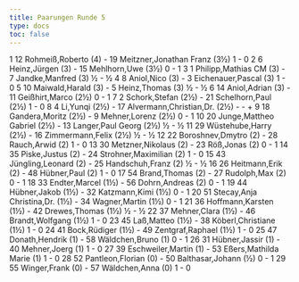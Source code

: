 ```yaml
---
title: Paarungen Runde 5
type: docs
toc: false
---
```



<runde>
1	12	Rohmeiß,Roberto		(4)	-	19	Meitzner,Jonathan Franz		(3½)	1	-	0	 
2	6	Heinz,Jürgen		(3)	-	15	Mehlhorn,Uwe		(3½)	0	-	1	 
3	1	Philipp,Mathias	CM	(3)	-	7	Jandke,Manfred		(3)	½	-	½	 
4	8	Aniol,Nico		(3)	-	3	Eichenauer,Pascal		(3)	1	-	0	 
5	10	Maiwald,Harald		(3)	-	5	Heinz,Thomas		(3)	½	-	½	 
6	14	Aniol,Adrian		(3)	-	11	Geißhirt,Marco		(2½)	0	-	1	 
7	2	Schork,Stefan		(2½)	-	21	Schelhorn,Paul		(2½)	1	-	0	 
8	4	Li,Yunqi		(2½)	-	17	Alvermann,Christian,Dr.		(2½)	-	-	+	 
9	18	Gandera,Moritz		(2½)	-	9	Mehner,Lorenz		(2½)	0	-	1	 
10	20	Junge,Mattheo Gabriel		(2½)	-	13	Langer,Paul Georg		(2½)	½	-	½	 
11	29	Wüstehube,Harry		(2½)	-	16	Zimmermann,Felix		(2½)	½	-	½	 
12	22	Boroshnev,Dmytro		(2)	-	28	Rauch,Arwid		(2)	1	-	0	 
13	30	Metzner,Nikolaus		(2)	-	23	Röß,Jonas		(2)	0	-	1	 
14	35	Piske,Justus		(2)	-	24	Strohner,Maximilian		(2)	1	-	0	 
15	43	Jüngling,Leonard		(2)	-	25	Handschuh,Franz		(2)	½	-	½	 
16	26	Heitmann,Erik		(2)	-	48	Hübner,Paul		(2)	1	-	0	 
17	54	Brand,Thomas		(2)	-	27	Rudolph,Max		(2)	0	-	1	 
18	33	Endter,Marcel		(1½)	-	56	Dohrn,Andreas		(2)	0	-	1	 
19	44	Hübner,Jakob		(1½)	-	32	Katzmann,Kimi		(1½)	0	-	1	 
20	51	Stecay,Anja Christina,Dr.		(1½)	-	34	Wagner,Martin		(1½)	0	-	1	 
21	36	Hoffmann,Karsten		(1½)	-	42	Drewes,Thomas		(1½)	½	-	½	 
22	37	Mehner,Clara		(1½)	-	46	Brandt,Wolfgang		(1½)	1	-	0	 
23	45	Laß,Matteo		(1½)	-	38	Köberl,Christiane		(1½)	1	-	0	 
24	41	Bock,Rüdiger		(1½)	-	49	Zentgraf,Raphael		(1½)	1	-	0	 
25	47	Donath,Hendrik		(1)	-	58	Wäldchen,Bruno		(1)	0	-	1	 
26	31	Hübner,Jassir		(1)	-	40	Mehner,Joerg		(1)	1	-	0	 
27	39	Eschweiler,Martin		(1)	-	53	Eßers,Mathilda Marie		(1)	1	-	0	 
28	52	Pantleon,Florian		(0)	-	50	Balthasar,Johann		(½)	0	-	1	 
29	55	Winger,Frank		(0)	-	57	Wäldchen,Anna		(0)	1	-	0	 
</runde>